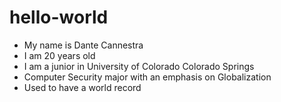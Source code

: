 # hello-world
- My name is Dante Cannestra
- I am 20 years old
- I am a junior in University of Colorado Colorado Springs
- Computer Security major with an emphasis on Globalization
- Used to have a world record

